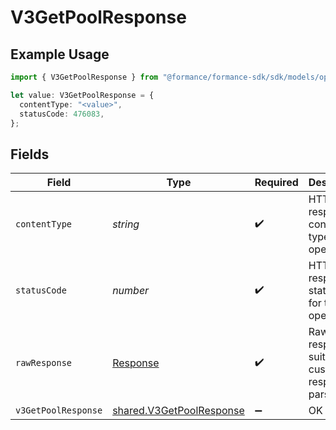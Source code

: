 # V3GetPoolResponse

## Example Usage

```typescript
import { V3GetPoolResponse } from "@formance/formance-sdk/sdk/models/operations";

let value: V3GetPoolResponse = {
  contentType: "<value>",
  statusCode: 476083,
};
```

## Fields

| Field                                                                       | Type                                                                        | Required                                                                    | Description                                                                 |
| --------------------------------------------------------------------------- | --------------------------------------------------------------------------- | --------------------------------------------------------------------------- | --------------------------------------------------------------------------- |
| `contentType`                                                               | *string*                                                                    | :heavy_check_mark:                                                          | HTTP response content type for this operation                               |
| `statusCode`                                                                | *number*                                                                    | :heavy_check_mark:                                                          | HTTP response status code for this operation                                |
| `rawResponse`                                                               | [Response](https://developer.mozilla.org/en-US/docs/Web/API/Response)       | :heavy_check_mark:                                                          | Raw HTTP response; suitable for custom response parsing                     |
| `v3GetPoolResponse`                                                         | [shared.V3GetPoolResponse](../../../sdk/models/shared/v3getpoolresponse.md) | :heavy_minus_sign:                                                          | OK                                                                          |
